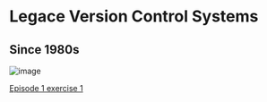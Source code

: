 # Legace Version Control Systems
## Since 1980s

![image](https://raw.githubusercontent.com/NclRSE-Training/VersionControlGitTeachingNotes/gh-pages/vc_logos.jpg)

[Episode 1 exercise 1](episode1_ex1.md)
